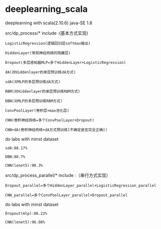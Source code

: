 # deeplearning_scala
deeplearning with scala(2.10.6)  java-SE 1.8

src/dp_process/* include :(基本方式实现)  

    LogisticRegression(逻辑回归层softmax输出)
    
    HiddenLayer(常规神经网络的隐藏层)
    
    Dropout(多层感知器MLP=多个HiddenLayer+LogisticRegression)
    
    dA(对Hiddenlayer的单层预训练dA方式)
    
    sdA(对MLP的多层预训练dA方式)
    
    RBM(对Hiddenlayer的单层预训练RBM方式)
    
    DBN(对MLP的多层预训练RBM方式)
    
    ConvPoolLayer(卷积层+max池化层)
    
    CNN(卷积神经网络=多个ConvPoolLayer+Dropout)
    
    CNN+dA(卷积神经网络+dA方式预训练[不确定是否完全正确])
    

do labs with minst dataset 

    sdA:88.17%
    
    DBN:88.7%
    
    CNN(lenet5):90.3%


src/dp_process_parallel/* include :（串行方式实现） 

    Dropout_parallel=多个HiddenLayer_parallel+LogisticRegression_parallel
    
    CNN_parallel=多个ConvPoolLayer_parallel+Dropout_parallel

do labs with minst dataset 

    Dropout(mlp):86.22%
    
    CNN(lenet5):96.08%
